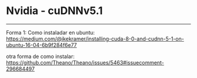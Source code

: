 # Nvidia - cuDNNv5.1

-----------------------
Forma 1: Como instaladar en ubuntu: https://medium.com/@ikekramer/installing-cuda-8-0-and-cudnn-5-1-on-ubuntu-16-04-6b9f284f6e77

otra forma de como instalar: https://github.com/Theano/Theano/issues/5463#issuecomment-296684497


